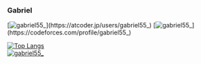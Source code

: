 ### Gabriel
[![gabriel55_](https://img.shields.io/endpoint?url=https%3A%2F%2Fatcoder-badges.now.sh%2Fapi%2Fatcoder%2Fjson%2Fgabriel55_)](https://atcoder.jp/users/gabriel55_)
[![gabriel55_](https://img.shields.io/endpoint?url=https%3A%2F%2Fatcoder-badges.now.sh%2Fapi%2Fcodeforces%2Fjson%2Fgabriel55_)](https://codeforces.com/profile/gabriel55_) <br>

[![Top Langs](https://github-readme-stats.vercel.app/api/top-langs/?username=gabriel-55&layout=compact&langs_count=8)](https://github.com/anuraghazra/github-readme-stats) <br>
[![gabriel55_](https://img.shields.io/twitter/follow/gabriel55_?style=social)](https://twitter.com/gabriel55_)
